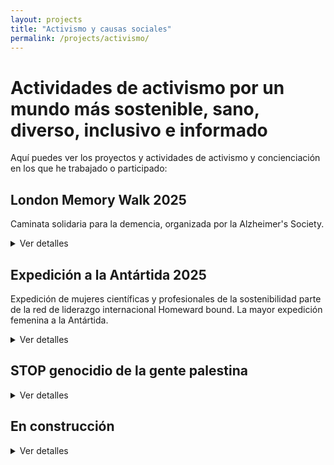 ```yaml
---
layout: projects
title: "Activismo y causas sociales"
permalink: /projects/activismo/
---
```


# Actividades de activismo por un mundo más sostenible, sano, diverso, inclusivo e informado

Aquí puedes ver los proyectos y actividades de activismo y concienciación en los que he trabajado o participado:

## London Memory Walk 2025 
Caminata solidaria para la demencia, organizada por la Alzheimer's Society.

<details>
<summary>Ver detalles</summary>
<p><strong>Estado:</strong> Activo</p>
<p><strong>Recaudación de fondos para la causa:</strong> 
    <a href="https://www.justgiving.com/team/ospasosderosa" target="_blank">
Campaña para la Alzheimer's Society
    </a>
</p>
<p><strong>Por quién:</strong> En memoria de mi abuela</p>
<p><strong>Historia:</strong> <p>El equipo "OS PASOS DE ROSA" participamos en la caminata por la memoria organizada por la Sociedad británica para el Alzheimer (Alzheimer’s Society) en Londres.
Cada paso que daremos en la caminata por la memoria será por mi abuela Rosa y por todas las personas que viven con demencia, en ellas mismas o en sus seres queridos. Haz que esta caminata popular cuente: dona y acompáñanos. Tu donación ayudará a la Alzheimer’s Society a que siga ofreciendo apoyo y acompañamiento y a reescribir la historia de la demencia. Ahora, permíteme que te cuente nuestra historia con la demencia.
</p>

<p>Rosa.
</p>
<p>Color?
</p>
<p>Flor.
</p>
<p>Rosa con gotas de rocío por la mañana,
</p>
<p>Recuerdos.
</p>
<p>Rosa marchita,
</p>
<p>Olvidos.
</p>
<p>Pétalos caídos,
</p>
<p>Historias para los vivos.
</p>

<p>Mi abuela se llamaba Rosa. Era una señora tradicional del rural gallego (España), siempre vestida de negro. Cuando vistió de su color fue antes de que yo naciese, posiblemente de niña, haciendo teatro y recitales junto a su hermana, o cuando aprendían a leer, a escribir, geografía y alguna versión de la historia en una escuela pública en los inicios de una dictadura. De joven vivió de la tierra, como la familia. Hasta que Manuel le ofreció otra vida: la de las mujeres que esperan a los que se van al mar, la de una mujer que recorría España para ver a su amor en cada puerto en el que atracaba durante su travesía por el mundo. Manuel también le dio a la niña de sus ojos, mi madre, también Rosa.
</p>
<p>Además de la niña rosa de sus ojos, durante no mucho tiempo, tuvo el iris negro de unos ojos que nunca pudieron ver. Aun así la familia creció años más tarde, antes de reducirse. Aquello que no debía nombrarse excavó un túnel negro que ella cruzaba cada día. Lo atravesaba cargada de todo el amor necesario para tapar su sombra y la soledad de no estar sola. La mayor parte de ese amor lo recibíamos mi madre y yo, viviendo las tres y mi padre bajo un mismo techo.
</p>
<p>Aquello que no debía nombrarse volvió a aparecer, pero no hizo cambios en el túnel, solo en los pulmones, y se fue. El túnel se oscureció más cuando yo me fui, y ella sintió la soledad de estar más sola. El color rosa lo traían las cartas, las llamadas y las visitas. Cuando le hablé de mi pareja por primera vez, creó una nueva historia memorable, ella, curiosa e imaginativa. Una imaginación que volaba cada vez más libre, y más alejada de su sombra, de su memoria y de su cuerpo. Como cuando me fue a visitar a Granada... volando en una silla.
</p>
<p>La niña rosa de sus ojos la cuidó con la devoción, amor y paciencia que se cuida a una madre que se olvida de su hija.

</p>
<p>2020.
</p>
<p>Pandemia.
</p>
<p>Dos países.
</p>
<p>Una distancia cada vez más larga entre las historias que repetía y me encantaría volver a escuchar, y sus recuerdos exiliados a ninguna parte.
</p>
<p>Rosa bella, rosa marchita.
</p>
<p>Manos suaves que se quedaron quietas para siempre después de leer una postal de Navidad con noticias tan tristes para ella que no merecía ser celebrada.
</p>
<p>Rosa bella, rosa libre.
</p>
<p>Manos jóvenes, ya libres, con heridas de batalla, que hasta 7 meses más tarde no pudieron sentir las manos que podrían ayudar a cerrarlas.
</p>
<p>Un tiempo cada vez más largo entre el silencioso adiós de Rosa y los abrazos no abrazados a tiempo.
</p>
<p>Maldita pandemia.
</p>
<p>Benditas vacunas.
</p>
<p>2021.

</p>
<p>2025. Este año se cumplen cinco desde que mi abuela Rosa falleció. Y por eso caminamos juntos en esta caminata popular. Caminamos mi madre, mi padre, y yo. Caminamos por la mujer de las historias que no se acababan hasta que se acabaron. También caminamos por la mujer de los cuidados, mi madre. Queremos recordar a nuestra abuela/madre/suegra, visibilizar la demencia con nuestra historia personal, y animar a donar para hacer frente a la que será la mayor pandemia de nuestro tiempo. Ya hemos movilizado a mi pareja, que también caminará con nosotros para recordar a la señora que se sorprendió de que no fuese negro cuando supo de él. Ahora nos falta movilizarte a ti.

</p>
<p>Cada paso adelante es un paso hacia construir un mundo donde se pueda vivir una vida digna con demencia. Te invitamos a donar a la Alzheimer's Society, para que cada historia cuente.

</p>
<p>Rosa: Color, Flor, Red.

</p>
<p>Gracias.
</p>

</details>

## Expedición a la Antártida 2025 
Expedición de mujeres científicas y profesionales de la sostenibilidad parte de la red de liderazgo internacional Homeward bound. La mayor expedición femenina a la Antártida.

<details>
<summary>Ver detalles</summary>
<p><strong>Estado:</strong> Finalizada</p>
<p><strong>Recaudación de fondos para la causa:</strong> 
          <a href="https://chuffed.org/project/albafsanleshb8esp" target="_blank">
Campaña para la participación en la expedición
          </a>
</p>
<p><strong>Por quién:</strong> Por mí, por las mujeres invisibilizadas, por Galicia en el mundo, por las generaciones futuras y por una sociedad sana y justa en un mundo sostenible y diverso</p>
<p><strong>Historia:</strong> 
      <a href="https://homewardboundprojects.com.au/profile/alba-fernandez-sanles/" target="_blank">
        Mi perfil en inglés; 
        </a>
      <a href="https://homewardboundprojects.com.au/hbtransform2025/" target="_blank">
        Expedición HBTransform
        </a>
</p>

</details>

## STOP genocidio de la gente palestina 

<details>
<summary>Ver detalles</summary>
<p><strong>Estado:</strong> Activo</p>
<p><strong>Recaudación de fondos para la causa:</strong> No</p>
<p><strong>Por quién:</strong> Por la gente palestina y por un mundo tolerante y descolonizado</p>
<p><strong>Historia:</strong> Mi activismo por esta causa usa diferentes formatos difíciles de plasmar y ejecutar en formato de proyecto.
</p>
  
</details>

## **En construcción**

<details>
<summary>Ver detalles</summary>
<p><strong>Estado:</strong> Activo</p>

</details>

